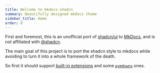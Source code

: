 ```yaml
---
title: Welcome to mkdocs-shadcn
summary: Beautifully designed mkdocs theme
sidebar_title: Home
order: 0
---
```



First and foremost, this is an unofficial port of [shadcn/ui](https://ui.shadcn.com/) to [MkDocs](https://www.mkdocs.org), and is not affiliated with [@shadcn](https://twitter.com/shadcn).

The main goal of this project is to port the shadcn style to mkdocs while avoiding to turn it into a whole framework of the death.

So first it should support [built-in extensions](https://python-markdown.github.io/extensions/) and some [`pymdownx`](https://facelessuser.github.io/pymdown-extensions/) ones.

